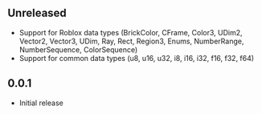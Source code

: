 ## Unreleased
- Support for Roblox data types (BrickColor, CFrame, Color3, UDim2, Vector2, Vector3, UDim, Ray, Rect, Region3, Enums, NumberRange, NumberSequence, ColorSequence)
- Support for common data types (u8, u16, u32, i8, i16, i32, f16, f32, f64)

## 0.0.1
- Initial release
